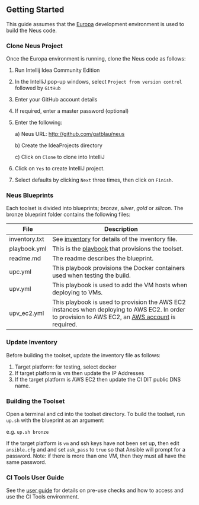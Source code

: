 ## Getting Started

This guide assumes that the [Europa](http://github.com/gatblau/europa) development environment is used to build the Neus code.

### Clone Neus Project

Once the Europa environment is running, clone the Neus code as follows:

1. Run Intellij Idea Community Edition

2. In the IntelliJ pop-up windows, select `Project from version control` followed by `GitHub`

3. Enter your GitHub account details

4. If required, enter a master password (optional)

5. Enter the following:

    a) Neus URL: http://github.com/gatblau/neus

    b) Create the IdeaProjects directory

    c) Click on `Clone` to clone into IntelliJ

6. Click on `Yes` to create IntelliJ project.

7. Select defaults by clicking `Next` three times, then click on `Finish`.

### Neus Blueprints

Each toolset is divided into blueprints; *bronze*, *silver*, *gold* or *silicon*.  The bronze blueprint folder contains the following files:

| File | Description |
|--------|--------|
| inventory.txt | See [inventory](inventory.md) for details of the inventory file. |
| playbook.yml | This is the [playbook](http://docs.ansible.com/ansible/playbooks.html) that provisions the toolset.   |
| readme.md | The readme describes the blueprint. |
| upc.yml | This playbook provisions the Docker containers used when testing the build. |
| upv.yml | This playbook is used to add the VM hosts when deploying to VMs. |
| upv_ec2.yml | This playbook is used to provision the AWS EC2 instances when deploying to AWS EC2.  In order to provision to AWS EC2, an [AWS account](aws-ec2.md) is required. |

### Update Inventory

Before building the toolset, update the inventory file as follows:

1. Target platform: for testing, select docker
2. If target platform is vm then update the IP Addresses
3. If the target platform is AWS EC2 then update the CI DIT public DNS name.

### Building the Toolset

Open a terminal and cd into the toolset directory.  To build the toolset, run `up.sh` with the blueprint as an argument:

e.g. `up.sh bronze`

If the target platform is `vm` and ssh keys have not been set up, then edit `ansible.cfg` and and set `ask_pass` to `true` so that Ansible will prompt for a password.  Note: if there is more than one VM, then they must all have the same password.

### CI Tools User Guide

See the [user guide](user_guide.md) for details on pre-use checks and how to access and use the CI Tools environment.
